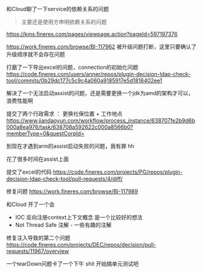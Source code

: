 
和Cloud聊了一下service的依赖关系的问题

> 主要还是使用方申明依赖关系的问题

https://kms.fineres.com/pages/viewpage.action?pageId=597197376


https://work.fineres.com/browse/BI-117962
被升级问题打断，这里只要确认了升级顺序就不会存在问题


打磨了一下导出excel的问题，connection的初始化问题
https://code.fineres.com/users/anner/repos/plugin-decision-ldap-check-tool/commits/0b29dc177c5c9c4a060a9185917e5d1816402ee1




解决了一个无法启动assist的问题，还是需要更换一个jdk为amd的架构才可以，浪费性能啊


提交了两个行政需求 ： 更换社保位置 + 工作地点
https://www.jiandaoyun.com/workflow/process_instance/638707fe2b9d6b000a8ea976/task/638708a592622c000a8566b0?memberType=0&guestCorpId=

到现在才遇到arm的assist启动失败的问题，我有罪 hh


花了很多时间在assist上面


提交了excel的代码
https://code.fineres.com/projects/PG/repos/plugin-decision-ldap-check-tool/pull-requests/4/diff/

					
修复问题 
https://work.fineres.com/browse/BI-117989


和Cloud 开了一个会
- IOC 反向注册context上下文概念 是一个比较好的想法
- Not Thread Safe 注解 - 一些有趣的注解 

修复注入导致的第二个问题
https://code.fineres.com/projects/DEC/repos/decision/pull-requests/11967/overview


一个tearDown问题卡了一个下午 shit
开始搞单元测试吧